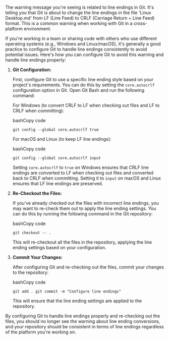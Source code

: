 
The warning message you're seeing is related to line endings in Git. It's telling you that Git is about to change the line endings in the file 'Linux Desktop.md' from LF (Line Feed) to CRLF (Carriage Return + Line Feed) format. This is a common warning when working with Git in a cross-platform environment.

If you're working in a team or sharing code with others who use different operating systems (e.g., Windows and Linux/macOS), it's generally a good practice to configure Git to handle line endings consistently to avoid potential issues. Here's how you can configure Git to avoid this warning and handle line endings properly:

1. **Git Configuration:**
    
    First, configure Git to use a specific line ending style based on your project's requirements. You can do this by setting the `core.autocrlf` configuration option in Git. Open Git Bash and run the following command:
    
    For Windows (to convert CRLF to LF when checking out files and LF to CRLF when committing):
    
    bashCopy code
    
    `git config --global core.autocrlf true`
    
    For macOS and Linux (to keep LF line endings):
    
    bashCopy code
    
    `git config --global core.autocrlf input`
    
    Setting `core.autocrlf` to `true` on Windows ensures that CRLF line endings are converted to LF when checking out files and converted back to CRLF when committing. Setting it to `input` on macOS and Linux ensures that LF line endings are preserved.
    
2. **Re-Checkout the Files:**
    
    If you've already checked out the files with incorrect line endings, you may want to re-check them out to apply the line ending settings. You can do this by running the following command in the Git repository:
    
    bashCopy code
    
    `git checkout -- .`
    
    This will re-checkout all the files in the repository, applying the line ending settings based on your configuration.
    
3. **Commit Your Changes:**
    
    After configuring Git and re-checking out the files, commit your changes to the repository:
    
    bashCopy code
    
    `git add . git commit -m "Configure line endings"`
    
    This will ensure that the line ending settings are applied to the repository.
    

By configuring Git to handle line endings properly and re-checking out the files, you should no longer see the warning about line ending conversions, and your repository should be consistent in terms of line endings regardless of the platform you're working on.
